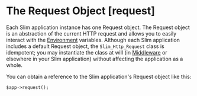 # The Request Object [request] #

Each Slim application instance has one Request object. The Request object is an abstraction of the current HTTP request and allows you to easily interact with the [Environment](#environment) variables. Although each Slim application includes a default Request object, the `Slim_Http_Request` class is idempotent; you may instantiate the class at will (in [Middleware](#middleware) or elsewhere in your Slim application) without affecting the application as a whole.

You can obtain a reference to the Slim application's Request object like this:

    $app->request();